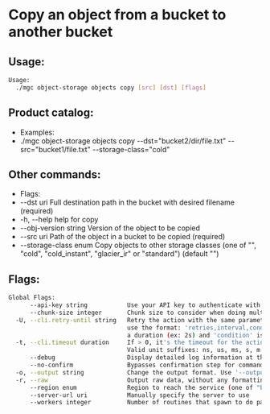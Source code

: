# Copy an object from a bucket to another bucket

## Usage:
```bash
Usage:
  ./mgc object-storage objects copy [src] [dst] [flags]
```

## Product catalog:
- Examples:
- ./mgc object-storage objects copy --dst="bucket2/dir/file.txt" --src="bucket1/file.txt" --storage-class="cold"

## Other commands:
- Flags:
- --dst uri              Full destination path in the bucket with desired filename (required)
- -h, --help                 help for copy
- --obj-version string   Version of the object to be copied
- --src uri              Path of the object in a bucket to be copied (required)
- --storage-class enum   Copy objects to other storage classes (one of "", "cold", "cold_instant", "glacier_ir" or "standard") (default "")

## Flags:
```bash
Global Flags:
      --api-key string           Use your API key to authenticate with the API
      --chunk-size integer       Chunk size to consider when doing multipart requests. Specified in Mb (default 8)
  -U, --cli.retry-until string   Retry the action with the same parameters until the given condition is met. The flag parameters
                                 use the format: 'retries,interval,condition', where 'retries' is a positive integer, 'interval' is
                                 a duration (ex: 2s) and 'condition' is a 'engine=value' pair such as "jsonpath=expression"
  -t, --cli.timeout duration     If > 0, it's the timeout for the action execution. It's specified as numbers and unit suffix.
                                 Valid unit suffixes: ns, us, ms, s, m and h. Examples: 300ms, 1m30s
      --debug                    Display detailed log information at the debug level
      --no-confirm               Bypasses confirmation step for commands that ask a confirmation from the user
  -o, --output string            Change the output format. Use '--output=help' to know more details.
  -r, --raw                      Output raw data, without any formatting or coloring
      --region enum              Region to reach the service (one of "br-mgl1", "br-ne1" or "br-se1") (default "br-se1")
      --server-url uri           Manually specify the server to use
      --workers integer          Number of routines that spawn to do parallel operations within object_storage (default 5)
```


